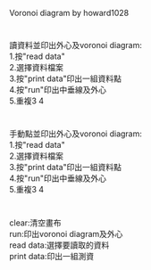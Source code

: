 Voronoi diagram by howard1028
#
讀資料並印出外心及voronoi diagram:\
1.按"read data"\
2.選擇資料檔案\
3.按"print data"印出一組資料點\
4.按"run"印出中垂線及外心\
5.重複3 4
#
手動點並印出外心及voronoi diagram:\
1.按"read data"\
2.選擇資料檔案\
3.按"print data"印出一組資料點\
4.按"run"印出中垂線及外心\
5.重複3 4
#
clear:清空畫布\
run:印出voronoi diagram及外心\
read data:選擇要讀取的資料\
print data:印出一組測資